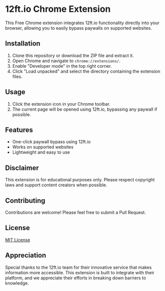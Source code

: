 # 12ft.io Chrome Extension

This Free Chrome extension integrates 12ft.io functionality directly into your browser, allowing you to easily bypass paywalls on supported websites.

## Installation

1. Clone this repository or download the ZIP file and extract it.
2. Open Chrome and navigate to `chrome://extensions/`.
3. Enable "Developer mode" in the top right corner.
4. Click "Load unpacked" and select the directory containing the extension files.

## Usage

1. Click the extension icon in your Chrome toolbar.
2. The current page will be opened using 12ft.io, bypassing any paywall if possible.

## Features

- One-click paywall bypass using 12ft.io
- Works on supported websites
- Lightweight and easy to use

## Disclaimer

This extension is for educational purposes only. Please respect copyright laws and support content creators when possible.

## Contributing

Contributions are welcome! Please feel free to submit a Pull Request.

## License

[MIT License](LICENSE)

## Appreciation

Special thanks to the 12ft.io team for their innovative service that makes information more accessible. This extension is built to integrate with their platform, and we appreciate their efforts in breaking down barriers to knowledge.
